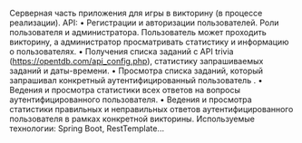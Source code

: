 Серверная часть приложения для игры в викторину (в процессе реализации).
API:
•	Регистрации и авторизации пользователей. Роли пользователя и администратора. Пользователь может проходить викторину, а администратор просматривать статистику и информацию о пользователях. 
•	Получения списка заданий с API trivia (https://opentdb.com/api_config.php), статистику запрашиваемых заданий и даты-времени. 
•	Просмотра списка заданий, который запрашивал конкретный аутентифицированный пользователь .
•	Ведения и просмотра статистики всех ответов на вопросы аутентифицированного пользователя.
•	Ведения и просмотра статистики правильных и неправильных ответов аутентифицированного пользователя в рамках конкретной викторины.
Используемые технологии:
Spring Boot, RestTemplate...
